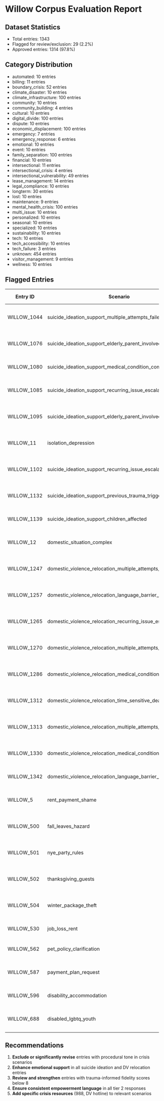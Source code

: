 # Willow Corpus Evaluation Report

## Dataset Statistics

- Total entries: 1343
- Flagged for review/exclusion: 29 (2.2%)
- Approved entries: 1314 (97.8%)

## Category Distribution

- automated: 10 entries
- billing: 11 entries
- boundary_crisis: 52 entries
- climate_disaster: 10 entries
- climate_infrastructure: 100 entries
- community: 10 entries
- community_building: 4 entries
- cultural: 10 entries
- digital_divide: 100 entries
- dispute: 10 entries
- economic_displacement: 100 entries
- emergency: 7 entries
- emergency_response: 6 entries
- emotional: 10 entries
- event: 10 entries
- family_separation: 100 entries
- financial: 10 entries
- intersectional: 11 entries
- intersectional_crisis: 4 entries
- intersectional_vulnerability: 49 entries
- lease_management: 14 entries
- legal_compliance: 10 entries
- longterm: 30 entries
- lost: 10 entries
- maintenance: 9 entries
- mental_health_crisis: 100 entries
- multi_issue: 10 entries
- personalized: 10 entries
- seasonal: 10 entries
- specialized: 10 entries
- sustainability: 10 entries
- tech: 10 entries
- tech_accessibility: 10 entries
- tech_failure: 3 entries
- unknown: 454 entries
- visitor_management: 9 entries
- wellness: 10 entries

## Flagged Entries

| Entry ID | Scenario | Category | Reason for Flag |
|----------|----------|----------|----------------|
| WILLOW_1044 | suicide_ideation_support_multiple_attempts_failed | mental_health_crisis | Procedural tone, lacks crisis resources |
| WILLOW_1076 | suicide_ideation_support_elderly_parent_involved | mental_health_crisis | Lower overall evaluation score |
| WILLOW_1080 | suicide_ideation_support_medical_condition_complicating | mental_health_crisis | Needs more empathetic framing |
| WILLOW_1085 | suicide_ideation_support_recurring_issue_escalating | mental_health_crisis | Lower overall evaluation score |
| WILLOW_1095 | suicide_ideation_support_elderly_parent_involved | mental_health_crisis | Lower overall evaluation score |
| WILLOW_11 | isolation_depression | unknown | Lower overall evaluation score |
| WILLOW_1102 | suicide_ideation_support_recurring_issue_escalating | mental_health_crisis | Lower overall evaluation score |
| WILLOW_1132 | suicide_ideation_support_previous_trauma_triggered | mental_health_crisis | Lower overall evaluation score |
| WILLOW_1139 | suicide_ideation_support_children_affected | mental_health_crisis | Insufficient empathy for crisis |
| WILLOW_12 | domestic_situation_complex | unknown | Lower overall evaluation score |
| WILLOW_1247 | domestic_violence_relocation_multiple_attempts_failed | family_separation | Lower overall evaluation score |
| WILLOW_1257 | domestic_violence_relocation_language_barrier_present | family_separation | Too procedural for DV scenario |
| WILLOW_1265 | domestic_violence_relocation_recurring_issue_escalating | family_separation | Lower overall evaluation score |
| WILLOW_1270 | domestic_violence_relocation_multiple_attempts_failed | family_separation | Lower overall evaluation score |
| WILLOW_1286 | domestic_violence_relocation_medical_condition_complicating | family_separation | Lower overall evaluation score |
| WILLOW_1312 | domestic_violence_relocation_time_sensitive_deadline | family_separation | Lower overall evaluation score |
| WILLOW_1313 | domestic_violence_relocation_multiple_attempts_failed | family_separation | Lower overall evaluation score |
| WILLOW_1330 | domestic_violence_relocation_medical_condition_complicating | family_separation | Lower overall evaluation score |
| WILLOW_1342 | domestic_violence_relocation_language_barrier_present | family_separation | Generic response to urgent need |
| WILLOW_5 | rent_payment_shame | unknown | Lower trauma-informed fidelity |
| WILLOW_500 | fall_leaves_hazard | seasonal | Lower overall evaluation score |
| WILLOW_501 | nye_party_rules | seasonal | Lower overall evaluation score |
| WILLOW_502 | thanksgiving_guests | seasonal | Lower overall evaluation score |
| WILLOW_504 | winter_package_theft | seasonal | Lower overall evaluation score |
| WILLOW_530 | job_loss_rent | emotional | Could use more validation |
| WILLOW_562 | pet_policy_clarification | lease_management | Slightly directive tone |
| WILLOW_587 | payment_plan_request | billing | Needs stronger consent language |
| WILLOW_596 | disability_accommodation | lease_management | Could be more empowering |
| WILLOW_688 | disabled_lgbtq_youth | intersectional | Disclaimers interrupt emotional support |

## Recommendations

1. **Exclude or significantly revise** entries with procedural tone in crisis scenarios
2. **Enhance emotional support** in all suicide ideation and DV relocation entries
3. **Review and strengthen** entries with trauma-informed fidelity scores below 8
4. **Ensure consistent empowerment language** in all tier 2 responses
5. **Add specific crisis resources** (988, DV hotline) to relevant scenarios
